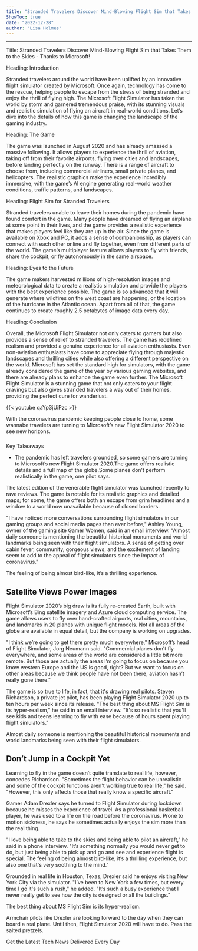 ```yaml
---
title: "Stranded Travelers Discover Mind-Blowing Flight Sim that Takes Them to the Skies - Thanks to Microsoft!"
ShowToc: true 
date: "2022-12-28"
author: "Lisa Holmes"
---
```

*****
Title: Stranded Travelers Discover Mind-Blowing Flight Sim that Takes Them to the Skies - Thanks to Microsoft!

Heading: Introduction

Stranded travelers around the world have been uplifted by an innovative flight simulator created by Microsoft. Once again, technology has come to the rescue, helping people to escape from the stress of being stranded and enjoy the thrill of flying high. The Microsoft Flight Simulator has taken the world by storm and garnered tremendous praise, with its stunning visuals and realistic simulation of flying an aircraft in real-world conditions. Let’s dive into the details of how this game is changing the landscape of the gaming industry.

Heading: The Game

The game was launched in August 2020 and has already amassed a massive following. It allows players to experience the thrill of aviation, taking off from their favorite airports, flying over cities and landscapes, before landing perfectly on the runway. There is a range of aircraft to choose from, including commercial airliners, small private planes, and helicopters. The realistic graphics make the experience incredibly immersive, with the game’s AI engine generating real-world weather conditions, traffic patterns, and landscapes.

Heading: Flight Sim for Stranded Travelers

Stranded travelers unable to leave their homes during the pandemic have found comfort in the game. Many people have dreamed of flying an airplane at some point in their lives, and the game provides a realistic experience that makes players feel like they are up in the air. Since the game is available on Xbox and PC, it adds a sense of companionship, as players can connect with each other online and fly together, even from different parts of the world. The game’s multiplayer feature allows players to fly with friends, share the cockpit, or fly autonomously in the same airspace.

Heading: Eyes to the Future

The game makers harvested millions of high-resolution images and meteorological data to create a realistic simulation and provide the players with the best experience possible. The game is so advanced that it will generate where wildfires on the west coast are happening, or the location of the hurricane in the Atlantic ocean. Apart from all of that, the game continues to create roughly 2.5 petabytes of image data every day. 

Heading: Conclusion

Overall, the Microsoft Flight Simulator not only caters to gamers but also provides a sense of relief to stranded travelers. The game has redefined realism and provided a genuine experience for all aviation enthusiasts. Even non-aviation enthusiasts have come to appreciate flying through majestic landscapes and thrilling cities while also offering a different perspective on the world. Microsoft has set the standard high for simulators, with the game already considered the game of the year by various gaming websites, and there are already plans to enhance the game even further. The Microsoft Flight Simulator is a stunning game that not only caters to your flight cravings but also gives stranded travelers a way out of their homes, providing the perfect cure for wanderlust.

{{< youtube qaYp3jUiPzc >}} 




With the coronavirus pandemic keeping people close to home, some wannabe travelers are turning to Microsoft’s new Flight Simulator 2020 to see new horizons. 

 
### 
Key Takeaways
 
- The pandemic has left travelers grounded, so some gamers are turning to Microsoft’s new Flight Simulator 2020.The game offers realistic details and a full map of the globe.Some planes don’t perform realistically in the game, one pilot says.

 

The latest edition of the venerable flight simulator was launched recently to rave reviews. The game is notable for its realistic graphics and detailed maps; for some, the game offers both an escape from grim headlines and a window to a world now unavailable because of closed borders.

 

"I have noticed more conversations surrounding flight simulators in our gaming groups and social media pages than ever before," Ashley Young, owner of the gaming site Gamer Women, said in an email interview. "Almost daily someone is mentioning the beautiful historical monuments and world landmarks being seen with their flight simulators. A sense of getting over cabin fever, community, gorgeous views, and the excitement of landing seem to add to the appeal of flight simulators since the impact of coronavirus."

 
The feeling of being almost bird-like, it’s a thrilling experience.
 
##   Satellite Views Power Images  
 

Flight Simulator 2020’s big draw is its fully re-created Earth, built with Microsoft’s Bing satellite imagery and Azure cloud computing service. The game allows users to fly over hand-crafted airports, real cities, mountains, and landmarks in 20 planes with unique flight models. Not all areas of the globe are available in equal detail, but the company is working on upgrades.

 

"I think we’re going to get there pretty much everywhere," Microsoft’s head of Flight Simulator, Jorg Neumann said. "Commercial planes don’t fly everywhere, and some areas of the world are considered a little bit more remote. But those are actually the areas I’m going to focus on because you know western Europe and the US is good, right? But we want to focus on other areas because we think people have not been there, aviation hasn’t really gone there."

 

The game is so true to life, in fact, that it's drawing real pilots. Steven Richardson, a private jet pilot, has been playing Flight Simulator 2020 up to ten hours per week since its release. "The best thing about MS Flight Sim is its hyper-realism," he said in an email interview. "It's so realistic that you'll see kids and teens learning to fly with ease because of hours spent playing flight simulators."

 
Almost daily someone is mentioning the beautiful historical monuments and world landmarks being seen with their flight simulators.
 
##   Don’t Jump in a Cockpit Yet  
 

Learning to fly in the game doesn’t quite translate to real life, however, concedes Richardson. "Sometimes the flight behavior can be unrealistic and some of the cockpit functions aren't working true to real life," he said. "However, this only affects those that really know a specific aircraft."

 

Gamer Adam Drexler says he turned to Flight Simulator during lockdown because he misses the experience of travel. As a professional basketball player, he was used to a life on the road before the coronavirus. Prone to motion sickness, he says he sometimes actually enjoys the sim more than the real thing.

 

"I love being able to take to the skies and being able to pilot an aircraft," he said in a phone interview. "It’s something normally you would never get to do, but just being able to pick up and go and see and experience flight is special. The feeling of being almost bird-like, it’s a thrilling experience, but also one that's very soothing to the mind."

 

Grounded in real life in Houston, Texas, Drexler said he enjoys visiting New York City via the simulator. "I’ve been to New York a few times, but every time I go it's such a rush," he added. "It’s such a busy experience that I never really get to see how the city is designed or all the buildings."

 
The best thing about MS Flight Sim is its hyper-realism.
 

Armchair pilots like Drexler are looking forward to the day when they can board a real plane. Until then, Flight Simulator 2020 will have to do. Pass the salted pretzels.

 

Get the Latest Tech News Delivered Every Day




